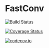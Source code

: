 # FastConv

[![Build Status](https://travis-ci.org/aamini/FastConv.jl.svg?branch=master)](https://travis-ci.org/aamini/FastConv.jl)

[![Coverage Status](https://coveralls.io/repos/aamini/FastConv.jl/badge.svg?branch=master&service=github)](https://coveralls.io/github/aamini/FastConv.jl?branch=master)

[![codecov.io](http://codecov.io/github/aamini/FastConv.jl/coverage.svg?branch=master)](http://codecov.io/github/aamini/FastConv.jl?branch=master)
